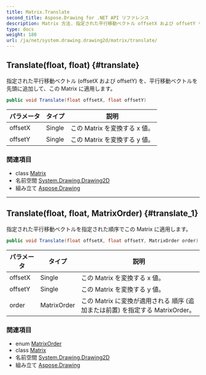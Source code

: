 ```yaml
---
title: Matrix.Translate
second_title: Aspose.Drawing for .NET API リファレンス
description: Matrix 方法. 指定された平行移動ベクトル offsetX および offsetY を平行移動ベクトルを先頭に追加してこの Matrix に適用します
type: docs
weight: 180
url: /ja/net/system.drawing.drawing2d/matrix/translate/
---
```

## Translate(float, float) {#translate}

指定された平行移動ベクトル (offsetX および offsetY) を、平行移動ベクトルを先頭に追加して、この Matrix に適用します。

```csharp
public void Translate(float offsetX, float offsetY)
```

| パラメータ | タイプ | 説明 |
| --- | --- | --- |
| offsetX | Single | この Matrix を変換する x 値。 |
| offsetY | Single | この Matrix を変換する y 値。 |

### 関連項目

* class [Matrix](../)
* 名前空間 [System.Drawing.Drawing2D](../../matrix/)
* 組み立て [Aspose.Drawing](../../../)

---

## Translate(float, float, MatrixOrder) {#translate_1}

指定された平行移動ベクトルを指定された順序でこの Matrix に適用します。

```csharp
public void Translate(float offsetX, float offsetY, MatrixOrder order)
```

| パラメータ | タイプ | 説明 |
| --- | --- | --- |
| offsetX | Single | この Matrix を変換する x 値。 |
| offsetY | Single | この Matrix を変換する y 値。 |
| order | MatrixOrder | この Matrix に変換が適用される 順序 (追加または前置) を指定する MatrixOrder。 |

### 関連項目

* enum [MatrixOrder](../../matrixorder/)
* class [Matrix](../)
* 名前空間 [System.Drawing.Drawing2D](../../matrix/)
* 組み立て [Aspose.Drawing](../../../)


